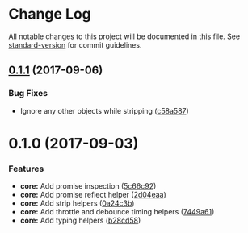 # Change Log

All notable changes to this project will be documented in this file.
See [standard-version](https://github.com/conventional-changelog/standard-version) for commit guidelines.

<a name="0.1.1"></a>
## [0.1.1](https://github.com/njakob/utils/tree/master/packages/core/compare/@njakob/core@0.1.0...@njakob/core@0.1.1) (2017-09-06)


### Bug Fixes

* Ignore any other objects while stripping ([c58a587](https://github.com/njakob/utils/tree/master/packages/core/commit/c58a587))




<a name="0.1.0"></a>
# 0.1.0 (2017-09-03)


### Features

* **core:** Add promise inspection ([5c66c92](https://github.com/njakob/utils/tree/master/packages/core/commit/5c66c92))
* **core:** Add promise reflect helper ([2d04eaa](https://github.com/njakob/utils/tree/master/packages/core/commit/2d04eaa))
* **core:** Add strip helpers ([0a24c3b](https://github.com/njakob/utils/tree/master/packages/core/commit/0a24c3b))
* **core:** Add throttle and debounce timing helpers ([7449a61](https://github.com/njakob/utils/tree/master/packages/core/commit/7449a61))
* **core:** Add typing helpers ([b28cd58](https://github.com/njakob/utils/tree/master/packages/core/commit/b28cd58))
